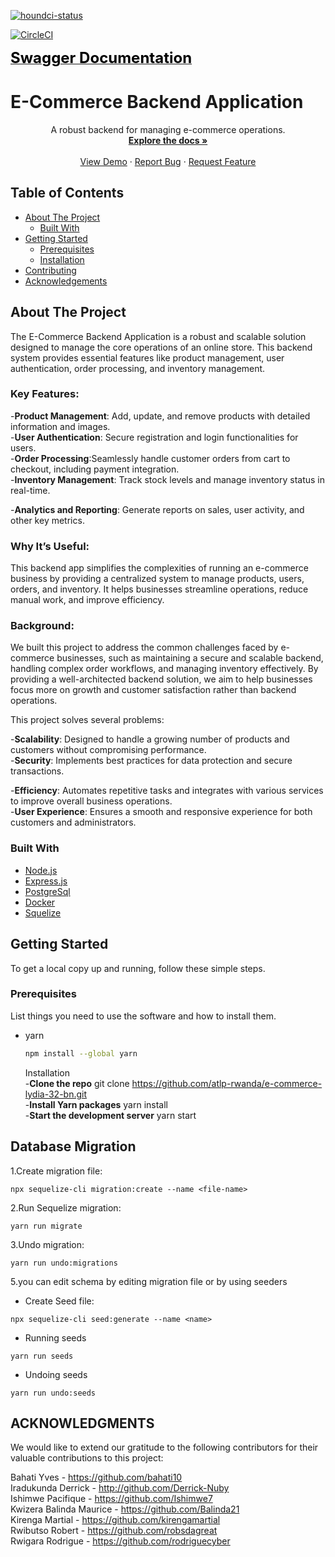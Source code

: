 [![houndci-status](https://img.shields.io/badge/houndci-passing-brightgreen)](https://img.shields.io/badge/all_test_passed-green)

[![CircleCI](https://dl.circleci.com/status-badge/img/gh/atlp-rwanda/e-commerce-lydia-32-bn/tree/develop.svg?style=svg)](https://dl.circleci.com/status-badge/redirect/gh/atlp-rwanda/e-commerce-lydia-32-bn/tree/develop)

[<span style="color: black; font-weight: bold; font-size: x-large;">Swagger Documentation</span>](https://e-commerce-lydia-32-bn.onrender.com/docs)

# E-Commerce Backend Application

<p align="center">

  <p align="center">
    A robust backend for managing e-commerce operations.
    <br />
    <a href="https://github.com/atlp-rwanda/e-commerce-lydia-32-bn"><strong>Explore the docs »</strong></a>
    <br />
    <br />
    <a href="https://github.com/atlp-rwanda/e-commerce-lydia-32-bn">View Demo</a>
    ·
    <a href="https://github.com/atlp-rwanda/e-commerce-lydia-32-bn/issues">Report Bug</a>
    ·
    <a href="https://github.com/atlp-rwanda/e-commerce-lydia-32-bn/issues">Request Feature</a>
  </p>
</p>

## Table of Contents

- [About The Project](#about-the-project)
  - [Built With](#built-with)
- [Getting Started](#getting-started)
  - [Prerequisites](#prerequisites)
  - [Installation](#installation)
- [Contributing](#contributing)
- [Acknowledgements](#acknowledgements)

## About The Project

The E-Commerce Backend Application is a robust and scalable solution designed to manage the core operations of an online store. This backend system provides essential features like product management, user authentication, order processing, and inventory management.

### Key Features:

-**Product Management**: Add, update, and remove products with detailed information and images.  
 -**User Authentication**: Secure registration and login functionalities for users.  
-**Order Processing**:Seamlessly handle customer orders from cart to checkout, including payment integration.  
-**Inventory Management**: Track stock levels and manage inventory status in real-time.

-**Analytics and Reporting**: Generate reports on sales, user activity, and other key metrics.

### Why It’s Useful:

This backend app simplifies the complexities of running an e-commerce business by providing a centralized system to manage products, users, orders, and inventory. It helps businesses streamline operations, reduce manual work, and improve efficiency.

### Background:

We built this project to address the common challenges faced by e-commerce businesses, such as maintaining a secure and scalable backend, handling complex order workflows, and managing inventory effectively. By providing a well-architected backend solution, we aim to help businesses focus more on growth and customer satisfaction rather than backend operations.

This project solves several problems:

-**Scalability**: Designed to handle a growing number of products and customers without compromising performance.  
-**Security**: Implements best practices for data protection and secure transactions.

-**Efficiency**: Automates repetitive tasks and integrates with various services to improve overall business operations.  
-**User Experience**: Ensures a smooth and responsive experience for both customers and administrators.

### Built With

- [Node.js](https://nodejs.org/)
- [Express.js](https://expressjs.com/)
- [PostgreSql](https://www.postgresql.org/)
- [Docker](https://www.docker.com/)
- [Squelize](https://sequelize.org/)

## Getting Started

To get a local copy up and running, follow these simple steps.

### Prerequisites

List things you need to use the software and how to install them.

- yarn
  ```sh
  npm install --global yarn
  ```
  Installation  
   -**Clone the repo**
  git clone https://github.com/atlp-rwanda/e-commerce-lydia-32-bn.git  
   -**Install Yarn packages**
  yarn install  
   -**Start the development server**
  yarn start

## Database Migration

1.Create migration file:

```
npx sequelize-cli migration:create --name <file-name>
```

2.Run Sequelize migration:

```
yarn run migrate
```

3.Undo migration:

```
yarn run undo:migrations
```

5.you can edit schema by editing migration file or by using seeders

- Create Seed file:

```
npx sequelize-cli seed:generate --name <name>
```

- Running seeds

```
yarn run seeds
```

- Undoing seeds

```
yarn run undo:seeds
```

## ACKNOWLEDGMENTS

We would like to extend our gratitude to the following contributors for their valuable contributions to this project:

Bahati Yves - https://github.com/bahati10  
Iradukunda Derrick - http://github.com/Derrick-Nuby  
Ishimwe Pacifique - https://github.com/Ishimwe7  
Kwizera Balinda Maurice - https://github.com/Balinda21  
Kirenga Martial - https://github.com/kirengamartial  
Rwibutso Robert - https://github.com/robsdagreat  
Rwigara Rodrigue - https://github.com/rodriguecyber
